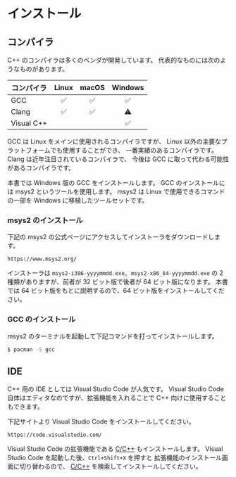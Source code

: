 # インストール

## コンパイラ

C++ のコンパイラは多くのベンダが開発しています。
代表的なものには次のようなものがあります。

| コンパイラ | Linux              | macOS              | Windows            |
|------------|:------------------:|:------------------:|:------------------:|
| GCC        | :white_check_mark: | :white_check_mark: | ️:white_check_mark: |
| Clang      | :white_check_mark: | :white_check_mark: | :warning:          |
| Visual C++ |                    |                    | :white_check_mark: |

GCC は Linux をメインに使用されるコンパイラですが、
Linux 以外の主要なプラットフォームでも使用することができ、
一番実績のあるコンパイラです。
Clang は近年注目されているコンパイラで、
今後は GCC に取って代わる可能性があるコンパイラです。

本書では Windows 版の GCC をインストールします。
GCC のインストールには msys2 というツールを使用します。
msys2 は Linux で使用できるコマンドの一部を Windows に移植したツールセットです。

### msys2 のインストール

下記の msys2 の公式ページにアクセスしてインストーラをダウンロードします。

```
https://www.msys2.org/
```

インストーラは `msys2-i386-yyyymmdd.exe, msys2-x86_64-yyyymmdd.exe` の
2 種類がありますが、前者が 32 ビット版で後者が 64 ビット版になります。
本書では 64 ビット版をもとに説明するので、64 ビット版をインストールしてください。

### GCC のインストール

msys2 のターミナルを起動して下記コマンドを打ってインストールします。

```bash
$ pacman -S gcc
```

## IDE

C++ 用の IDE としては Visual Studio Code が人気です。
Visual Studio Code 自体はエディタなのですが、拡張機能を入れることで
C++ 向けに使用することもできます。

下記サイトより Visual Studio Code をインストールしてください。

```
https://code.visualstudio.com/
```

Visual Studio Code の拡張機能である [C/C++] もインストールします。
Visual Studio Code を起動した後、`Ctrl+Shift+X` を押すと
拡張機能のインストール画面に切り替わるので、
[C/C++] を検索してインストールしてください。

[C/C++]: https://marketplace.visualstudio.com/items?itemName=ms-vscode.cpptools
